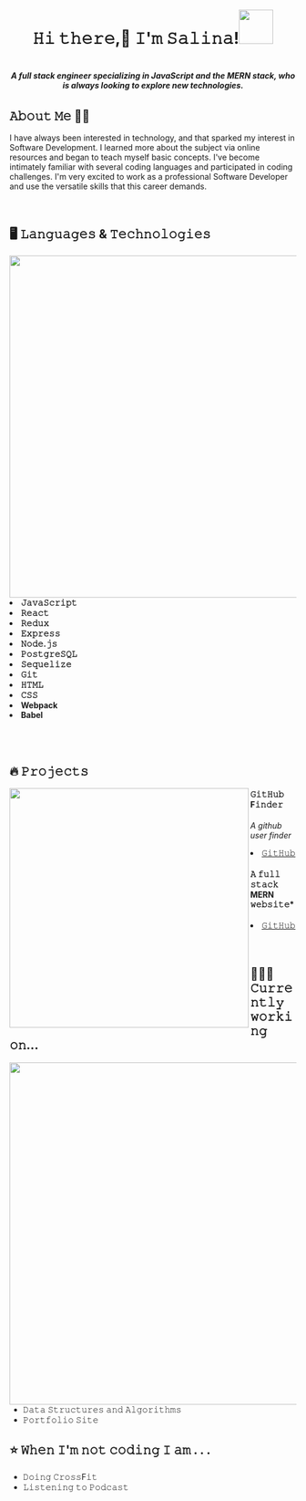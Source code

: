 <h1 align="center">𝙷𝚒 𝚝𝚑𝚎𝚛𝚎,👋 𝙸'𝚖 𝚂𝚊𝚕𝚒𝚗𝚊!<img src="https://media4.giphy.com/media/LknYP88qjmwGRQgICD/giphy.gif?cid=ecf05e47kn6n6s916yza91wropzfxv9b9lnoycd014w2ejgh&rid=giphy.gif&ct=s" width="60"><h1/>
  
<h6 align="center"><b>A full stack engineer specializing in JavaScript and the MERN stack, who is always looking to explore new technologies.</b></h6>

## 𝙰𝚋𝚘𝚞𝚝 𝙼𝚎 🤸‍♂️

<p>I have always been interested in technology, and that sparked my interest in Software Development.
I learned more about the subject via online resources and began to teach myself basic concepts. I've become intimately familiar with several coding languages and participated in coding challenges. I'm very excited to work as a professional Software Developer and use the versatile skills that this career demands.

</p>
<br>

## 🖥️ 𝙻𝚊𝚗𝚐𝚞𝚊𝚐𝚎𝚜 & 𝚃𝚎𝚌𝚑𝚗𝚘𝚕𝚘𝚐𝚒𝚎𝚜
<img src="https://media2.giphy.com/media/ZVik7pBtu9dNS/giphy.gif?cid=ecf05e47vuzd1ngph38rzzghhz1fy7fv2xy05n5oyhf4687u&rid=giphy.gif&ct=g" width="600" align="right">
<li><b>𝙹𝚊𝚟𝚊𝚂𝚌𝚛𝚒𝚙𝚝</b></li>
<li><b>𝚁𝚎𝚊𝚌𝚝</b></li>
<li><b>𝚁𝚎𝚍𝚞𝚡</b></li>
<li><b>𝙴𝚡𝚙𝚛𝚎𝚜𝚜</b></li>
<li><b>𝙽𝚘𝚍𝚎.𝚓𝚜</b></li>
<li><b>𝙿𝚘𝚜𝚝𝚐𝚛𝚎𝚂𝚀𝙻</b></li>
<li><b>𝚂𝚎𝚚𝚞𝚎𝚕𝚒𝚣𝚎</b></li>
<li><b>𝙶𝚒𝚝</b></li>
<li><b>𝙷𝚃𝙼𝙻</b></li>
<li><b>𝙲𝚂𝚂</b></li>
<li><b>Webpack</b></li>
<li><b>Babel</b></li>

<br></br>

## 🔥 𝙿𝚛𝚘𝚓𝚎𝚌𝚝𝚜
<img src="https://media1.giphy.com/media/6G48V62YlbZj1W6fso/giphy.gif?cid=ecf05e47rhd67g2wrm0mlmtz1s9accxdrd9z0zssu5ag8w0p&rid=giphy.gif&ct=g" width="420" align="left">

  #### 𝙶𝚒𝚝𝙷𝚞𝚋 F𝚒𝚗𝚍𝚎𝚛
  *A github user finder*
  <li><a href="https://github.com/salinaj27/Github-finder-app">𝙶𝚒𝚝𝙷𝚞𝚋</a></li>

  #### 𝙰 𝚏𝚞𝚕𝚕 𝚜𝚝𝚊𝚌𝚔 MERN 𝚠𝚎𝚋𝚜𝚒𝚝𝚎*
  <li><a href="https://github.com/salinaj27/Mern-stack-proj">𝙶𝚒𝚝𝙷𝚞𝚋</a></li>
  <br></br>

## 👩🏽‍💻 𝙲𝚞𝚛𝚛𝚎𝚗𝚝𝚕𝚢 𝚠𝚘𝚛𝚔𝚒𝚗𝚐 𝚘𝚗...

<img src="https://media1.giphy.com/media/FqdGGgugkC4Xm/giphy.gif?cid=ecf05e47wd5mylv9stgd3kpm2ymuy30juz4fb1lu5a4ac5nl&rid=giphy.gif&ct=g" width="600" align="right">

- 𝙳𝚊𝚝𝚊 𝚂𝚝𝚛𝚞𝚌𝚝𝚞𝚛𝚎𝚜 𝚊𝚗𝚍 𝙰𝚕𝚐𝚘𝚛𝚒𝚝𝚑𝚖𝚜
- 𝙿𝚘𝚛𝚝𝚏𝚘𝚕𝚒𝚘 𝚂𝚒𝚝𝚎

## ⭐️ 𝚆𝚑𝚎𝚗 𝙸'𝚖 𝚗𝚘𝚝 𝚌𝚘𝚍𝚒𝚗𝚐 𝙸 𝚊𝚖 . . .
- 𝙳𝚘𝚒𝚗𝚐 𝙲𝚛𝚘𝚜𝚜F𝚒𝚝
- 𝙻𝚒𝚜𝚝𝚎𝚗𝚒𝚗𝚐 𝚝𝚘 𝙿𝚘𝚍𝚌𝚊𝚜𝚝

